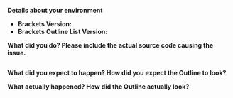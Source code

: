 <!--
This template is mainly for bug reports and should also be used for feature requests.
Note that leaving sections blank will make it difficult to find a solution and the issue might be closed.
-->

**Details about your environment**

* **Brackets Version:** 
* **Brackets Outline List Version:** 

**What did you do? Please include the actual source code causing the issue.**

<!-- Paste the source code below: -->
```

```

**What did you expect to happen? How did you expect the Outline to look?**


**What actually happened? How did the Outline actually look?**
<!-- Please also open the Brackets Developer Tools and paste any errors you see below -->
